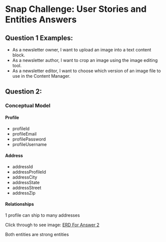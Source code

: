 # Snap Challenge: User Stories and Entities Answers

## Question 1 Examples:
* As a newsletter owner, I want to upload an image into a text content block.
* As a newsletter author, I want to crop an image using the image editing tool.
* As a newsletter editor, I want to choose which version of an image file to use in the Content Manager. 

## Question 2:

### Conceptual Model

#### Profile
* profileId
* profileEmail
* profilePassword
* profileUsername

#### Address
* addressId
* addressProfileId
* addressCity
* addressState
* addressStreet
* addressZip

#### Relationships
1 profile can ship to many addresses


Click through to see image: 
[ERD For Answer 2](./erd.png)

Both entities are strong entities